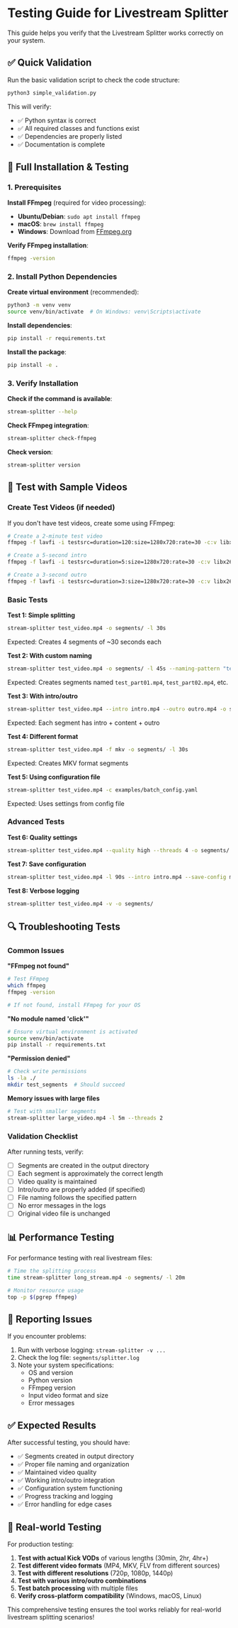 # Testing Guide for Livestream Splitter

This guide helps you verify that the Livestream Splitter works correctly on your system.

## ✅ Quick Validation

Run the basic validation script to check the code structure:

```bash
python3 simple_validation.py
```

This will verify:
- ✅ Python syntax is correct
- ✅ All required classes and functions exist
- ✅ Dependencies are properly listed
- ✅ Documentation is complete

## 🔧 Full Installation & Testing

### 1. Prerequisites

**Install FFmpeg** (required for video processing):

- **Ubuntu/Debian**: `sudo apt install ffmpeg`
- **macOS**: `brew install ffmpeg` 
- **Windows**: Download from [FFmpeg.org](https://ffmpeg.org/download.html)

**Verify FFmpeg installation**:
```bash
ffmpeg -version
```

### 2. Install Python Dependencies

**Create virtual environment** (recommended):
```bash
python3 -m venv venv
source venv/bin/activate  # On Windows: venv\Scripts\activate
```

**Install dependencies**:
```bash
pip install -r requirements.txt
```

**Install the package**:
```bash
pip install -e .
```

### 3. Verify Installation

**Check if the command is available**:
```bash
stream-splitter --help
```

**Check FFmpeg integration**:
```bash
stream-splitter check-ffmpeg
```

**Check version**:
```bash
stream-splitter version
```

## 🧪 Test with Sample Videos

### Create Test Videos (if needed)

If you don't have test videos, create some using FFmpeg:

```bash
# Create a 2-minute test video
ffmpeg -f lavfi -i testsrc=duration=120:size=1280x720:rate=30 -c:v libx264 test_video.mp4

# Create a 5-second intro
ffmpeg -f lavfi -i testsrc=duration=5:size=1280x720:rate=30 -c:v libx264 intro.mp4

# Create a 3-second outro
ffmpeg -f lavfi -i testsrc=duration=3:size=1280x720:rate=30 -c:v libx264 outro.mp4
```

### Basic Tests

**Test 1: Simple splitting**
```bash
stream-splitter test_video.mp4 -o segments/ -l 30s
```
Expected: Creates 4 segments of ~30 seconds each

**Test 2: With custom naming**
```bash
stream-splitter test_video.mp4 -o segments/ -l 45s --naming-pattern "test_part{index:02d}"
```
Expected: Creates segments named `test_part01.mp4`, `test_part02.mp4`, etc.

**Test 3: With intro/outro**
```bash
stream-splitter test_video.mp4 --intro intro.mp4 --outro outro.mp4 -o segments/ -l 60s
```
Expected: Each segment has intro + content + outro

**Test 4: Different format**
```bash
stream-splitter test_video.mp4 -f mkv -o segments/ -l 30s
```
Expected: Creates MKV format segments

**Test 5: Using configuration file**
```bash
stream-splitter test_video.mp4 -c examples/batch_config.yaml
```
Expected: Uses settings from config file

### Advanced Tests

**Test 6: Quality settings**
```bash
stream-splitter test_video.mp4 --quality high --threads 4 -o segments/
```

**Test 7: Save configuration**
```bash
stream-splitter test_video.mp4 -l 90s --intro intro.mp4 --save-config my_preset.yaml
```

**Test 8: Verbose logging**
```bash
stream-splitter test_video.mp4 -v -o segments/
```

## 🔍 Troubleshooting Tests

### Common Issues

**"FFmpeg not found"**
```bash
# Test FFmpeg
which ffmpeg
ffmpeg -version

# If not found, install FFmpeg for your OS
```

**"No module named 'click'"**
```bash
# Ensure virtual environment is activated
source venv/bin/activate
pip install -r requirements.txt
```

**"Permission denied"**
```bash
# Check write permissions
ls -la ./
mkdir test_segments  # Should succeed
```

**Memory issues with large files**
```bash
# Test with smaller segments
stream-splitter large_video.mp4 -l 5m --threads 2
```

### Validation Checklist

After running tests, verify:

- [ ] Segments are created in the output directory
- [ ] Each segment is approximately the correct length
- [ ] Video quality is maintained
- [ ] Intro/outro are properly added (if specified)
- [ ] File naming follows the specified pattern
- [ ] No error messages in the logs
- [ ] Original video file is unchanged

## 📊 Performance Testing

For performance testing with real livestream files:

```bash
# Time the splitting process
time stream-splitter long_stream.mp4 -o segments/ -l 20m

# Monitor resource usage
top -p $(pgrep ffmpeg)
```

## 🐛 Reporting Issues

If you encounter problems:

1. Run with verbose logging: `stream-splitter -v ...`
2. Check the log file: `segments/splitter.log`
3. Note your system specifications:
   - OS and version
   - Python version
   - FFmpeg version
   - Input video format and size
   - Error messages

## ✅ Expected Results

After successful testing, you should have:

- ✅ Segments created in output directory
- ✅ Proper file naming and organization
- ✅ Maintained video quality
- ✅ Working intro/outro integration
- ✅ Configuration system functioning
- ✅ Progress tracking and logging
- ✅ Error handling for edge cases

## 🎯 Real-world Testing

For production testing:

1. **Test with actual Kick VODs** of various lengths (30min, 2hr, 4hr+)
2. **Test different video formats** (MP4, MKV, FLV from different sources)
3. **Test with different resolutions** (720p, 1080p, 1440p)
4. **Test with various intro/outro combinations**
5. **Test batch processing** with multiple files
6. **Verify cross-platform compatibility** (Windows, macOS, Linux)

This comprehensive testing ensures the tool works reliably for real-world livestream splitting scenarios!